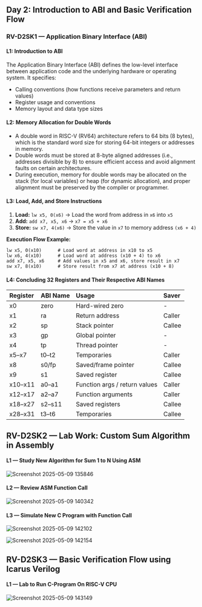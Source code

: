 
## Day 2: Introduction to ABI and Basic Verification Flow

### RV-D2SK1 — Application Binary Interface (ABI)

#### L1: Introduction to ABI

The Application Binary Interface (ABI) defines the low-level interface between application code and the underlying hardware or operating system. It specifies:

- Calling conventions (how functions receive parameters and return values)
- Register usage and conventions
- Memory layout and data type sizes

#### L2: Memory Allocation for Double Words

- A double word in RISC-V (RV64) architecture refers to 64 bits (8 bytes), which is the standard word size for storing 64-bit integers or addresses in memory.
- Double words must be stored at 8-byte aligned addresses (i.e., addresses divisible by 8) to ensure efficient access and avoid alignment faults on certain architectures.
- During execution, memory for double words may be allocated on the stack (for local variables) or heap (for dynamic allocation), and proper alignment must be preserved by the compiler or programmer.

#### L3: Load, Add, and Store Instructions

1. **Load:** `lw x5, 0(x6)` → Load the word from address in `x6` into `x5`
2. **Add:** `add x7, x5, x6` → `x7 = x5 + x6`
3. **Store:** `sw x7, 4(x6)` → Store the value in `x7` to memory address `(x6 + 4)`

**Execution Flow Example:**

```
lw x5, 0(x10)      # Load word at address in x10 to x5
lw x6, 4(x10)      # Load word at address (x10 + 4) to x6
add x7, x5, x6     # Add values in x5 and x6, store result in x7
sw x7, 8(x10)      # Store result from x7 at address (x10 + 8)
```

#### L4: Concluding 32 Registers and Their Respective ABI Names

| Register | ABI Name | Usage                       | Saver  |
|:---------|:------------|:-----------------------------|:--------|
| x0       | zero         | Hard-wired zero               | -        |
| x1       | ra           | Return address                | Caller   |
| x2       | sp           | Stack pointer                 | Callee   |
| x3       | gp           | Global pointer                | -        |
| x4       | tp           | Thread pointer                | -        |
| x5–x7    | t0–t2        | Temporaries                   | Caller   |
| x8       | s0/fp        | Saved/frame pointer           | Callee   |
| x9       | s1           | Saved register                | Callee   |
| x10–x11  | a0–a1        | Function args / return values | Caller   |
| x12–x17  | a2–a7        | Function arguments            | Caller   |
| x18–x27  | s2–s11       | Saved registers               | Callee   |
| x28–x31  | t3–t6        | Temporaries                   | Callee   |


## RV-D2SK2 — Lab Work: Custom Sum Algorithm in Assembly

#### L1 — Study New Algorithm for Sum 1 to N Using ASM

![Screenshot 2025-05-09 135846](https://github.com/user-attachments/assets/3edfc8e2-66c1-4e22-91f9-25aaac42bb0f)

#### L2 — Review ASM Function Call

![Screenshot 2025-05-09 140342](https://github.com/user-attachments/assets/ca144911-02bf-45ac-85d1-6bec2270cef6)

#### L3 — Simulate New C Program with Function Call

![Screenshot 2025-05-09 142102](https://github.com/user-attachments/assets/7d66d7ec-53cd-4d04-ac45-7a4d4a9a096b)

![Screenshot 2025-05-09 142154](https://github.com/user-attachments/assets/c30cfc2b-0563-4bfa-afa1-355dc735a1b8)


## RV-D2SK3 — Basic Verification Flow using Icarus Verilog

#### L1 — Lab to Run C-Program On RISC-V CPU

![Screenshot 2025-05-09 143149](https://github.com/user-attachments/assets/f368c69a-c630-4812-b896-902cc88ac531)

